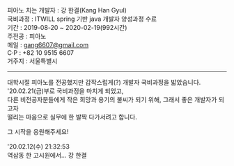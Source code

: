 피아노 치는 개발자 : 강 한결(Kang Han Gyul)   
국비과정 : ITWILL spring 기반 java 개발자 양성과정 수료   
기간 : 2019-08-20 ~ 2020-02-19(992시간)   
주전공 : 피아노   
메일 : gang6607@gmail.com   
C·P : +82 10 9515 6607   
거주지 : 서울특별시   
   
-------------------------------------------------
대학시절 피아노를 전공했지만 갑작스럽게(?) 개발자 국비과정을 밟았습니다.   
'20.02.21(금)부로 국비과정을 마치게 되었고,   
다른 비전공자분들에게 작은 희망과 용기의 불씨가 되기 위해, 그래서 좋은 개발자가 되고자   
떨리는 마음으로 실무에 한 발짝 다가서려고 합니다.   
   
그 시작을 응원해주세요!   
   
'20.02.12(수) 21:32:53    
역삼동 한 고시원에서... 강 한결 
